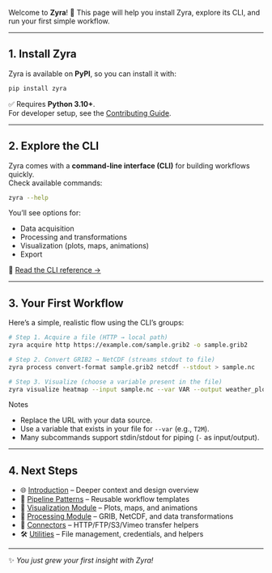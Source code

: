 Welcome to **Zyra**! 🌿 This page will help you install Zyra, explore its CLI, and run your first simple workflow.  

---

## 1. Install Zyra

Zyra is available on **PyPI**, so you can install it with:

```bash
pip install zyra
```

✅ Requires **Python 3.10+**.  
For developer setup, see the [Contributing Guide](https://github.com/NOAA-GSL/zyra/wiki/Contributing).

---

## 2. Explore the CLI

Zyra comes with a **command-line interface (CLI)** for building workflows quickly.  
Check available commands:

```bash
zyra --help
```

You’ll see options for:  
- Data acquisition  
- Processing and transformations  
- Visualization (plots, maps, animations)  
- Export  

📖 [Read the CLI reference →](https://noaa-gsl.github.io/zyra/api/zyra.cli.html)

---

## 3. Your First Workflow

Here’s a simple, realistic flow using the CLI’s groups:

```bash
# Step 1. Acquire a file (HTTP → local path)
zyra acquire http https://example.com/sample.grib2 -o sample.grib2

# Step 2. Convert GRIB2 → NetCDF (streams stdout to file)
zyra process convert-format sample.grib2 netcdf --stdout > sample.nc

# Step 3. Visualize (choose a variable present in the file)
zyra visualize heatmap --input sample.nc --var VAR --output weather_plot.png
```

Notes
- Replace the URL with your data source.
- Use a variable that exists in your file for `--var` (e.g., `T2M`).
- Many subcommands support stdin/stdout for piping (`-` as input/output).

---

## 4. Next Steps

- 🌐 [Introduction](https://github.com/NOAA-GSL/zyra/wiki/Introduction) – Deeper context and design overview  
- 🧩 [Pipeline Patterns](https://github.com/NOAA-GSL/zyra/wiki/Pipeline-Patterns) – Reusable workflow templates  
- 🎨 [Visualization Module](https://noaa-gsl.github.io/zyra/api/zyra.visualization.html) – Plots, maps, and animations  
- 🔧 [Processing Module](https://noaa-gsl.github.io/zyra/api/zyra.processing.html) – GRIB, NetCDF, and data transformations  
- 🔌 [Connectors](https://noaa-gsl.github.io/zyra/api/zyra.connectors.html) – HTTP/FTP/S3/Vimeo transfer helpers  
- 🛠️ [Utilities](https://noaa-gsl.github.io/zyra/api/zyra.utils.html) – File management, credentials, and helpers  

---

✨ *You just grew your first insight with Zyra!*  
